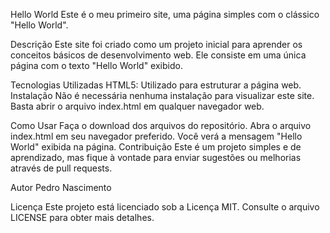 Hello World
Este é o meu primeiro site, uma página simples com o clássico "Hello World".

Descrição
Este site foi criado como um projeto inicial para aprender os conceitos básicos de desenvolvimento web. Ele consiste em uma única página com o texto "Hello World" exibido.

Tecnologias Utilizadas
HTML5: Utilizado para estruturar a página web.
Instalação
Não é necessária nenhuma instalação para visualizar este site. Basta abrir o arquivo index.html em qualquer navegador web.

Como Usar
Faça o download dos arquivos do repositório.
Abra o arquivo index.html em seu navegador preferido.
Você verá a mensagem "Hello World" exibida na página.
Contribuição
Este é um projeto simples e de aprendizado, mas fique à vontade para enviar sugestões ou melhorias através de pull requests.

Autor
Pedro Nascimento

Licença
Este projeto está licenciado sob a Licença MIT. Consulte o arquivo LICENSE para obter mais detalhes.

